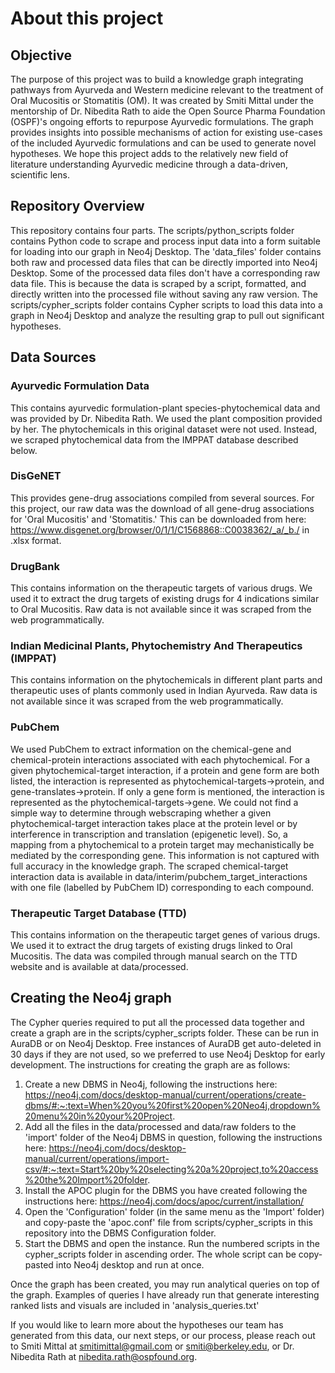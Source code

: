 # About this project
## Objective
The purpose of this project was to build a knowledge graph integrating pathways from Ayurveda and Western medicine relevant to the treatment of Oral Mucositis or Stomatitis (OM). It was created by Smiti Mittal under the mentorship of Dr. Nibedita Rath to aide the Open Source Pharma Foundation (OSPF)'s ongoing efforts to repurpose Ayurvedic formulations. The graph provides insights into possible mechanisms of action for existing use-cases of the included Ayurvedic formulations and can be used to generate novel hypotheses. We hope this project adds to the relatively new field of literature understanding Ayurvedic medicine through a data-driven, scientific lens.
## Repository Overview 
This repository contains four parts. The scripts/python_scripts folder contains Python code to scrape and process input data into a form suitable for loading into our graph in Neo4j Desktop. The 'data_files' folder contains both raw and processed data files that can be directly imported into Neo4j Desktop. Some of the processed data files don't have a corresponding raw data file. This is because the data is scraped by a script, formatted, and directly written into the processed file without saving any raw version. The scripts/cypher_scripts folder contains Cypher scripts to load this data into a graph in Neo4j Desktop and analyze the resulting grap to pull out significant hypotheses. 
## Data Sources
### Ayurvedic Formulation Data
This contains ayurvedic formulation-plant species-phytochemical data and was provided by Dr. Nibedita Rath. We used the plant composition provided by her. The phytochemicals in this original dataset were not used. Instead, we scraped phytochemical data from the IMPPAT database described below.
### DisGeNET
This provides gene-drug associations compiled from several sources. For this project, our raw data was the download of all gene-drug associations for 'Oral Mucositis' and 'Stomatitis.' This can be downloaded from here: https://www.disgenet.org/browser/0/1/1/C1568868::C0038362/_a/_b./ in .xlsx format.
### DrugBank
This contains information on the therapeutic targets of various drugs. We used it to extract the drug targets of existing drugs for 4 indications similar to Oral Mucositis. Raw data is not available since it was scraped from the web programmatically.
### Indian Medicinal Plants, Phytochemistry And Therapeutics (IMPPAT)
This contains information on the phytochemicals in different plant parts and therapeutic uses of plants commonly used in Indian Ayurveda. Raw data is not available since it was scraped from the web programmatically.
### PubChem
We used PubChem to extract information on the chemical-gene and chemical-protein interactions associated with each phytochemical. For a given phytochemical-target interaction, if a protein and gene form are both listed, the interaction is represented as phytochemical-targets->protein, and gene-translates->protein. If only a gene form is mentioned, the interaction is represented as the phytochemical-targets->gene. 
We could not find a simple way to determine through webscraping whether a given phytochemical-target interaction takes place at the protein level or by interference in transcription and translation (epigenetic level). So, a mapping from a phytochemical to a protein target may mechanistically be mediated by the corresponding gene. This information is not captured with full accuracy in the knowledge graph. 
The scraped chemical-target interaction data is available in data/interim/pubchem_target_interactions with one file (labelled by PubChem ID) corresponding to each compound.
### Therapeutic Target Database (TTD)
This contains information on the therapeutic target genes of various drugs. We used it to extract the drug targets of existing drugs linked to Oral Mucositis. The data was compiled through manual search on the TTD website and is available at data/processed.
## Creating the Neo4j graph
The Cypher queries required to put all the processed data together and create a graph are in the scripts/cypher_scripts folder. These can be run in AuraDB or on Neo4j Desktop. Free instances of AuraDB get auto-deleted in 30 days if they are not used, so we preferred to use Neo4j Desktop for early development. The instructions for creating the graph are as follows:
1. Create a new DBMS in Neo4j, following the instructions here: https://neo4j.com/docs/desktop-manual/current/operations/create-dbms/#:~:text=When%20you%20first%20open%20Neo4j,dropdown%20menu%20in%20your%20Project.
1. Add all the files in the data/processed and data/raw folders to the 'import' folder of the Neo4j DBMS in question, following the instructions here: https://neo4j.com/docs/desktop-manual/current/operations/import-csv/#:~:text=Start%20by%20selecting%20a%20project,to%20access%20the%20Import%20folder.
2. Install the APOC plugin for the DBMS you have created following the instructions here: https://neo4j.com/docs/apoc/current/installation/ 
3. Open the 'Configuration' folder (in the same menu as the 'Import' folder) and copy-paste the 'apoc.conf' file from scripts/cypher_scripts in this repository into the DBMS Configuration folder.
4. Start the DBMS and open the instance. Run the numbered scripts in the cypher_scripts folder in ascending order. The whole script can be copy-pasted into Neo4j desktop and run at once. 
<!-- end of the list -->
Once the graph has been created, you may run analytical queries on top of the graph. Examples of queries I have already run that generate interesting ranked lists and visuals are included in 'analysis_queries.txt' 

If you would like to learn more about the hypotheses our team has generated from this data, our next steps, or our process, please reach out to Smiti Mittal at smitimittal@gmail.com or smiti@berkeley.edu, or Dr. Nibedita Rath at nibedita.rath@ospfound.org.